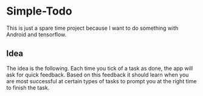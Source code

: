 # Simple-Todo

This is just a spare time project because I want to do something with Android and tensorflow.

## Idea

The idea is the following. Each time you tick of a task as done, the app will ask for quick feedback. 
Based on this feedback it should learn when you are most successful at certain types of tasks to prompt you at the right time
to finish the task.
